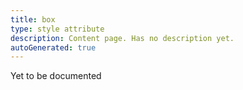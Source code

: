 ```yaml
---
title: box
type: style attribute
description: Content page. Has no description yet.
autoGenerated: true
---
```


Yet to be documented